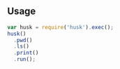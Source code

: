 ## Usage

```javascript
var husk = require('husk').exec();
husk()
  .pwd()
  .ls()
  .print()
  .run();
```
